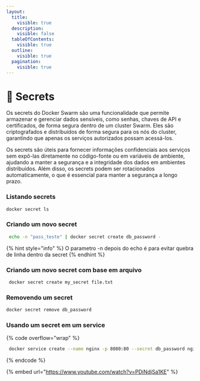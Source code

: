 ```yaml
---
layout:
  title:
    visible: true
  description:
    visible: false
  tableOfContents:
    visible: true
  outline:
    visible: true
  pagination:
    visible: true
---
```


# 🔑 Secrets

Os secrets do Docker Swarm são uma funcionalidade que permite armazenar e gerenciar dados sensíveis, como senhas, chaves de API e certificados, de forma segura dentro de um cluster Swarm. Eles são criptografados e distribuídos de forma segura para os nós do cluster, garantindo que apenas os serviços autorizados possam acessá-los.&#x20;

Os secrets são úteis para fornecer informações confidenciais aos serviços sem expô-las diretamente no código-fonte ou em variáveis de ambiente, ajudando a manter a segurança e a integridade dos dados em ambientes distribuídos. Além disso, os secrets podem ser rotacionados automaticamente, o que é essencial para manter a segurança a longo prazo.



### Listando secrets

```sh
docker secret ls
```

### Criando um novo secret

```sh
 echo -n "pass_teste" | docker secret create db_password -
```

{% hint style="info" %}
O parametro -n depois do echo é para evitar quebra de linha dentro da secret
{% endhint %}

### Criando um novo secret com base em arquivo

```sh
 docker secret create my_secret file.txt
```

### Removendo um secret

```sh
docker secret remove db_password
```

### Usando um secret em um service

{% code overflow="wrap" %}
```sh
 docker service create --name nginx -p 8080:80 --secret db_password nginx:1.5-alpine
```
{% endcode %}

{% embed url="https://www.youtube.com/watch?v=PDiNdjSa1KE" %}
